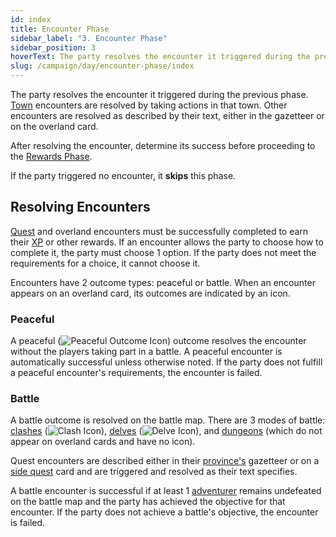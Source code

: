 ```yaml
---
id: index
title: Encounter Phase
sidebar_label: "3. Encounter Phase"
sidebar_position: 3
hoverText: The party resolves the encounter it triggered during the previous phase.
slug: /campaign/day/encounter-phase/index
---
```


The party resolves the encounter it triggered during the previous phase. [Town](/docs/campaign/day/encounter-phase/town) encounters are resolved by taking actions in that town. Other encounters are resolved as described by their text, either in the gazetteer or on the overland card.

After resolving the encounter, determine its success before proceeding to the [Rewards Phase](/docs/campaign/day/reward-phase).

If the party triggered no encounter, it **skips** this phase.

## Resolving Encounters

[Quest](/docs/campaign/quests/index) and overland encounters must be successfully completed to earn their [XP](/docs/glossary/xp) or other rewards. If an encounter allows the party to choose how to complete it, the party must choose 1 option. If the party does not meet the requirements for a choice, it cannot choose it.

Encounters have 2 outcome types: peaceful or battle. When an encounter appears on an overland card, its outcomes are indicated by an icon.

### Peaceful

A peaceful (<img src="/icons/peaceful-outcome.svg" alt="Peaceful Outcome Icon" className="icon-svg" />) outcome resolves the encounter without the players taking part in a battle. A peaceful encounter is automatically successful unless otherwise noted. If the party does not fulfill a peaceful encounter's requirements, the encounter is failed.

### Battle

A battle outcome is resolved on the battle map. There are 3 modes of battle: [clashes](/docs/battles/types/clash) (<img src="/icons/clash.svg" alt="Clash Icon" class="icon-svg" />), [delves](/docs/battles/types/delve/index) (<img src="/icons/delve.svg" alt="Delve Icon" class="icon-svg" />), and [dungeons](/docs/battles/types/dungeon) (which do not appear on overland cards and have no icon).

Quest encounters are described either in their [province's](/docs/campaign/provinces/index) gazetteer or on a [side quest](/docs/campaign/quests/side-quests) card and are triggered and resolved as their text specifies.

A battle encounter is successful if at least 1 [adventurer](/docs/glossary/adventurer) remains undefeated on the battle map and the party has achieved the objective for that encounter. If the party does not achieve a battle's objective, the encounter is failed.
